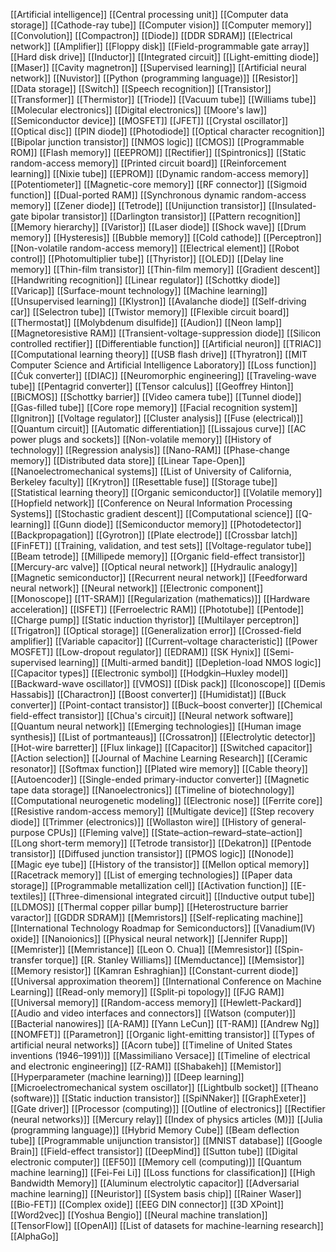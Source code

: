 [[Artificial intelligence]]
[[Central processing unit]]
[[Computer data storage]]
[[Cathode-ray tube]]
[[Computer vision]]
[[Computer memory]]
[[Convolution]]
[[Compactron]]
[[Diode]]
[[DDR SDRAM]]
[[Electrical network]]
[[Amplifier]]
[[Floppy disk]]
[[Field-programmable gate array]]
[[Hard disk drive]]
[[Inductor]]
[[Integrated circuit]]
[[Light-emitting diode]]
[[Maser]]
[[Cavity magnetron]]
[[Supervised learning]]
[[Artificial neural network]]
[[Nuvistor]]
[[Python (programming language)]]
[[Resistor]]
[[Data storage]]
[[Switch]]
[[Speech recognition]]
[[Transistor]]
[[Transformer]]
[[Thermistor]]
[[Triode]]
[[Vacuum tube]]
[[Williams tube]]
[[Molecular electronics]]
[[Digital electronics]]
[[Moore's law]]
[[Semiconductor device]]
[[MOSFET]]
[[JFET]]
[[Crystal oscillator]]
[[Optical disc]]
[[PIN diode]]
[[Photodiode]]
[[Optical character recognition]]
[[Bipolar junction transistor]]
[[NMOS logic]]
[[CMOS]]
[[Programmable ROM]]
[[Flash memory]]
[[EEPROM]]
[[Rectifier]]
[[Spintronics]]
[[Static random-access memory]]
[[Printed circuit board]]
[[Reinforcement learning]]
[[Nixie tube]]
[[EPROM]]
[[Dynamic random-access memory]]
[[Potentiometer]]
[[Magnetic-core memory]]
[[RF connector]]
[[Sigmoid function]]
[[Dual-ported RAM]]
[[Synchronous dynamic random-access memory]]
[[Zener diode]]
[[Tetrode]]
[[Unijunction transistor]]
[[Insulated-gate bipolar transistor]]
[[Darlington transistor]]
[[Pattern recognition]]
[[Memory hierarchy]]
[[Varistor]]
[[Laser diode]]
[[Shock wave]]
[[Drum memory]]
[[Hysteresis]]
[[Bubble memory]]
[[Cold cathode]]
[[Perceptron]]
[[Non-volatile random-access memory]]
[[Electrical element]]
[[Robot control]]
[[Photomultiplier tube]]
[[Thyristor]]
[[OLED]]
[[Delay line memory]]
[[Thin-film transistor]]
[[Thin-film memory]]
[[Gradient descent]]
[[Handwriting recognition]]
[[Linear regulator]]
[[Schottky diode]]
[[Varicap]]
[[Surface-mount technology]]
[[Machine learning]]
[[Unsupervised learning]]
[[Klystron]]
[[Avalanche diode]]
[[Self-driving car]]
[[Selectron tube]]
[[Twistor memory]]
[[Flexible circuit board]]
[[Thermostat]]
[[Molybdenum disulfide]]
[[Audion]]
[[Neon lamp]]
[[Magnetoresistive RAM]]
[[Transient-voltage-suppression diode]]
[[Silicon controlled rectifier]]
[[Differentiable function]]
[[Artificial neuron]]
[[TRIAC]]
[[Computational learning theory]]
[[USB flash drive]]
[[Thyratron]]
[[MIT Computer Science and Artificial Intelligence Laboratory]]
[[Loss function]]
[[Ćuk converter]]
[[DIAC]]
[[Neuromorphic engineering]]
[[Traveling-wave tube]]
[[Pentagrid converter]]
[[Tensor calculus]]
[[Geoffrey Hinton]]
[[BiCMOS]]
[[Schottky barrier]]
[[Video camera tube]]
[[Tunnel diode]]
[[Gas-filled tube]]
[[Core rope memory]]
[[Facial recognition system]]
[[Ignitron]]
[[Voltage regulator]]
[[Cluster analysis]]
[[Fuse (electrical)]]
[[Quantum circuit]]
[[Automatic differentiation]]
[[Lissajous curve]]
[[AC power plugs and sockets]]
[[Non-volatile memory]]
[[History of technology]]
[[Regression analysis]]
[[Nano-RAM]]
[[Phase-change memory]]
[[Distributed data store]]
[[Linear Tape-Open]]
[[Nanoelectromechanical systems]]
[[List of University of California, Berkeley faculty]]
[[Krytron]]
[[Resettable fuse]]
[[Storage tube]]
[[Statistical learning theory]]
[[Organic semiconductor]]
[[Volatile memory]]
[[Hopfield network]]
[[Conference on Neural Information Processing Systems]]
[[Stochastic gradient descent]]
[[Computational science]]
[[Q-learning]]
[[Gunn diode]]
[[Semiconductor memory]]
[[Photodetector]]
[[Backpropagation]]
[[Gyrotron]]
[[Plate electrode]]
[[Crossbar latch]]
[[FinFET]]
[[Training, validation, and test sets]]
[[Voltage-regulator tube]]
[[Beam tetrode]]
[[Millipede memory]]
[[Organic field-effect transistor]]
[[Mercury-arc valve]]
[[Optical neural network]]
[[Hydraulic analogy]]
[[Magnetic semiconductor]]
[[Recurrent neural network]]
[[Feedforward neural network]]
[[Neural network]]
[[Electronic component]]
[[Monoscope]]
[[1T-SRAM]]
[[Regularization (mathematics)]]
[[Hardware acceleration]]
[[ISFET]]
[[Ferroelectric RAM]]
[[Phototube]]
[[Pentode]]
[[Charge pump]]
[[Static induction thyristor]]
[[Multilayer perceptron]]
[[Trigatron]]
[[Optical storage]]
[[Generalization error]]
[[Crossed-field amplifier]]
[[Variable capacitor]]
[[Current–voltage characteristic]]
[[Power MOSFET]]
[[Low-dropout regulator]]
[[EDRAM]]
[[SK Hynix]]
[[Semi-supervised learning]]
[[Multi-armed bandit]]
[[Depletion-load NMOS logic]]
[[Capacitor types]]
[[Electronic symbol]]
[[Hodgkin–Huxley model]]
[[Backward-wave oscillator]]
[[VMOS]]
[[Disk pack]]
[[Iconoscope]]
[[Demis Hassabis]]
[[Charactron]]
[[Boost converter]]
[[Humidistat]]
[[Buck converter]]
[[Point-contact transistor]]
[[Buck–boost converter]]
[[Chemical field-effect transistor]]
[[Chua's circuit]]
[[Neural network software]]
[[Quantum neural network]]
[[Emerging technologies]]
[[Human image synthesis]]
[[List of portmanteaus]]
[[Crossatron]]
[[Electrolytic detector]]
[[Hot-wire barretter]]
[[Flux linkage]]
[[Capacitor]]
[[Switched capacitor]]
[[Action selection]]
[[Journal of Machine Learning Research]]
[[Ceramic resonator]]
[[Softmax function]]
[[Plated wire memory]]
[[Cable theory]]
[[Autoencoder]]
[[Single-ended primary-inductor converter]]
[[Magnetic tape data storage]]
[[Nanoelectronics]]
[[Timeline of biotechnology]]
[[Computational neurogenetic modeling]]
[[Electronic nose]]
[[Ferrite core]]
[[Resistive random-access memory]]
[[Multigate device]]
[[Step recovery diode]]
[[Trimmer (electronics)]]
[[Wollaston wire]]
[[History of general-purpose CPUs]]
[[Fleming valve]]
[[State–action–reward–state–action]]
[[Long short-term memory]]
[[Tetrode transistor]]
[[Dekatron]]
[[Pentode transistor]]
[[Diffused junction transistor]]
[[PMOS logic]]
[[Nonode]]
[[Magic eye tube]]
[[History of the transistor]]
[[Mellon optical memory]]
[[Racetrack memory]]
[[List of emerging technologies]]
[[Paper data storage]]
[[Programmable metallization cell]]
[[Activation function]]
[[E-textiles]]
[[Three-dimensional integrated circuit]]
[[Inductive output tube]]
[[LDMOS]]
[[Thermal copper pillar bump]]
[[Heterostructure barrier varactor]]
[[GDDR SDRAM]]
[[Memristors]]
[[Self-replicating machine]]
[[International Technology Roadmap for Semiconductors]]
[[Vanadium(IV) oxide]]
[[Nanoionics]]
[[Physical neural network]]
[[Jennifer Rupp]]
[[Memrister]]
[[Memristance]]
[[Leon O. Chua]]
[[Memresistor]]
[[Spin-transfer torque]]
[[R. Stanley Williams]]
[[Memductance]]
[[Memsistor]]
[[Memory resistor]]
[[Kamran Eshraghian]]
[[Constant-current diode]]
[[Universal approximation theorem]]
[[International Conference on Machine Learning]]
[[Read-only memory]]
[[Split-pi topology]]
[[FJG RAM]]
[[Universal memory]]
[[Random-access memory]]
[[Hewlett-Packard]]
[[Audio and video interfaces and connectors]]
[[Watson (computer)]]
[[Bacterial nanowires]]
[[A-RAM]]
[[Yann LeCun]]
[[T-RAM]]
[[Andrew Ng]]
[[NOMFET]]
[[Parametron]]
[[Organic light-emitting transistor]]
[[Types of artificial neural networks]]
[[Acorn tube]]
[[Timeline of United States inventions (1946–1991)]]
[[Massimiliano Versace]]
[[Timeline of electrical and electronic engineering]]
[[Z-RAM]]
[[Shabakeh]]
[[Memistor]]
[[Hyperparameter (machine learning)]]
[[Deep learning]]
[[Microelectromechanical system oscillator]]
[[Lightbulb socket]]
[[Theano (software)]]
[[Static induction transistor]]
[[SpiNNaker]]
[[GraphExeter]]
[[Gate driver]]
[[Processor (computing)]]
[[Outline of electronics]]
[[Rectifier (neural networks)]]
[[Mercury relay]]
[[Index of physics articles (M)]]
[[Julia (programming language)]]
[[Hybrid Memory Cube]]
[[Beam deflection tube]]
[[Programmable unijunction transistor]]
[[MNIST database]]
[[Google Brain]]
[[Field-effect transistor]]
[[DeepMind]]
[[Sutton tube]]
[[Digital electronic computer]]
[[EF50]]
[[Memory cell (computing)]]
[[Quantum machine learning]]
[[Fei-Fei Li]]
[[Loss functions for classification]]
[[High Bandwidth Memory]]
[[Aluminum electrolytic capacitor]]
[[Adversarial machine learning]]
[[Neuristor]]
[[System basis chip]]
[[Rainer Waser]]
[[Bio-FET]]
[[Complex oxide]]
[[EEG DIN connector]]
[[3D XPoint]]
[[Word2vec]]
[[Yoshua Bengio]]
[[Neural machine translation]]
[[TensorFlow]]
[[OpenAI]]
[[List of datasets for machine-learning research]]
[[AlphaGo]]
